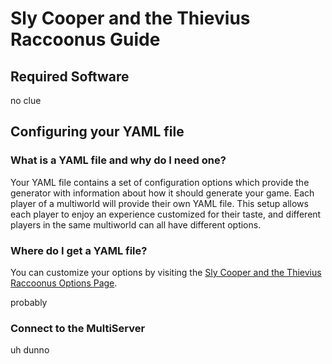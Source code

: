 # Sly Cooper and the Thievius Raccoonus Guide

## Required Software

no clue

## Configuring your YAML file

### What is a YAML file and why do I need one?

Your YAML file contains a set of configuration options which provide the generator with information about how it should
generate your game. Each player of a multiworld will provide their own YAML file. This setup allows each player to enjoy
an experience customized for their taste, and different players in the same multiworld can all have different options.

### Where do I get a YAML file?

You can customize your options by visiting
the [Sly Cooper and the Thievius Raccoonus Options Page](/games/Sly%20Cooper%20and%20the%20Thievius%20Raccoonus/player-options).

probably

### Connect to the MultiServer

uh dunno